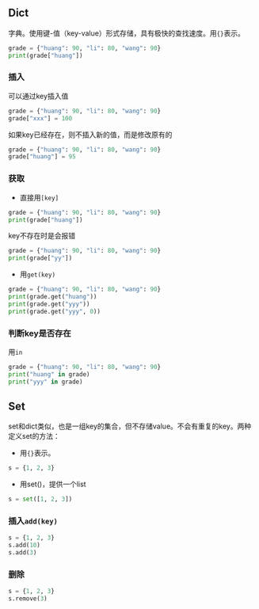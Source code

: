 ## Dict

字典。使用键-值（key-value）形式存储，具有极快的查找速度。用``` {} ```表示。

```python
grade = {"huang": 90, "li": 80, "wang": 90}
print(grade["huang"])
```

### 插入

可以通过key插入值

```python
grade = {"huang": 90, "li": 80, "wang": 90}
grade["xxx"] = 100
```

如果key已经存在，则不插入新的值，而是修改原有的

```python
grade = {"huang": 90, "li": 80, "wang": 90}
grade["huang"] = 95
```

### 获取

* 直接用```[key]```

```python
grade = {"huang": 90, "li": 80, "wang": 90}
print(grade["huang"])
```

key不存在时是会报错

```python
grade = {"huang": 90, "li": 80, "wang": 90}
print(grade["yy"])
```

 * 用``` get(key) ```

```python
grade = {"huang": 90, "li": 80, "wang": 90}
print(grade.get("huang"))
print(grade.get("yyy"))
print(grade.get("yyy", 0))
```

### 判断key是否存在

用``` in ```

```python
grade = {"huang": 90, "li": 80, "wang": 90}
print("huang" in grade)
print("yyy" in grade)
```

## Set

set和dict类似，也是一组key的集合，但不存储value。不会有重复的key。两种定义set的方法：

* 用``` {} ```表示。

```python
s = {1, 2, 3}
```

* 用set()，提供一个list

```python
s = set([1, 2, 3])
```

### 插入``` add(key) ```

```python
s = {1, 2, 3}
s.add(10)
s.add(3)
```

### 删除

```python
s = {1, 2, 3}
s.remove(3)
```


